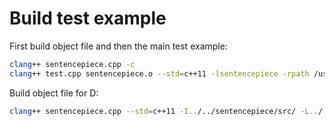 # Build test example
First build object file and then the main test example:
```bash
clang++ sentencepiece.cpp -c
clang++ test.cpp sentencepiece.o --std=c++11 -lsentencepiece -rpath /usr/local/lib
```

Build object file for D:
```bash
clang++ sentencepiece.cpp --std=c++11 -I../../sentencepiece/src/ -L../../sentencepiece/build/src -lsentencepiece -c -o sp_c_api.o
```